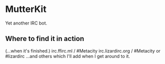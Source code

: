 # MutterKit
Yet another IRC bot.

## Where to find it in action
(...when it's finished.)
irc.ffirc.ml / #Metacity
irc.lizardirc.org / #Metacity or #lizardirc
...and others which I'll add when I get around to it.
